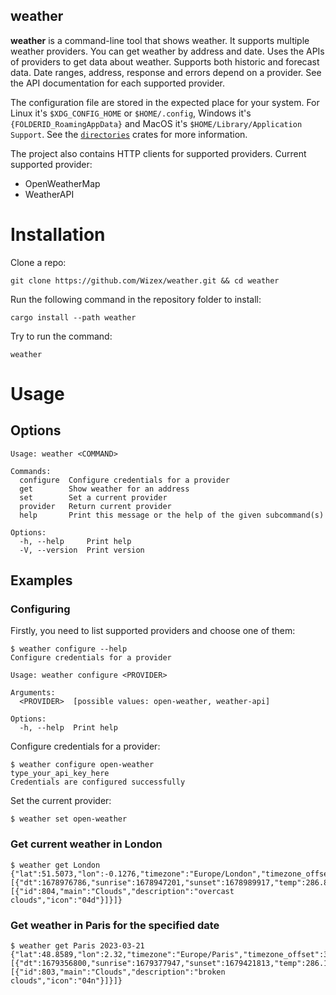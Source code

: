 weather
------------
**weather** is a command-line tool that shows weather.
It supports multiple weather providers. You can get weather by address and date.
Uses the APIs of providers to get data about weather. Supports both historic and forecast data.
Date ranges, address, response and errors depend on a provider. See the API documentation for each supported provider.

The configuration file are stored in the expected place for your system. For Linux it's `$XDG_CONFIG_HOME` or `$HOME/.config`,
Windows it's `{FOLDERID_RoamingAppData}` and MacOS it's `$HOME/Library/Application Support`. See the [`directories`] crates for more information.

The project also contains HTTP clients for supported providers.
Current supported provider:
- OpenWeatherMap
- WeatherAPI

# Installation
Clone a repo:
```shell
git clone https://github.com/Wizex/weather.git && cd weather  
```
Run the following command in the repository folder to install:
```shell
cargo install --path weather
```
Try to run the command:
```shell
weather
```

# Usage
## Options
```shell
Usage: weather <COMMAND>

Commands:
  configure  Configure credentials for a provider
  get        Show weather for an address
  set        Set a current provider
  provider   Return current provider
  help       Print this message or the help of the given subcommand(s)

Options:
  -h, --help     Print help
  -V, --version  Print version
```
## Examples
### Configuring
Firstly, you need to list supported providers and choose one of them:
```shell
$ weather configure --help
Configure credentials for a provider

Usage: weather configure <PROVIDER>

Arguments:
  <PROVIDER>  [possible values: open-weather, weather-api]

Options:
  -h, --help  Print help
```
Configure credentials for a provider:
```shell
$ weather configure open-weather
type_your_api_key_here
Credentials are configured successfully
```
Set the current provider:
```shell
$ weather set open-weather
```
### Get current weather in London
```shell
$ weather get London
{"lat":51.5073,"lon":-0.1276,"timezone":"Europe/London","timezone_offset":0,"data":[{"dt":1678976786,"sunrise":1678947201,"sunset":1678989917,"temp":286.81,"feels_like":286.06,"pressure":1002,"humidity":70,"dew_point":281.45,"uvi":1.06,"clouds":100,"visibility":10000,"wind_speed":6.17,"wind_deg":190,"weather":[{"id":804,"main":"Clouds","description":"overcast clouds","icon":"04d"}]}]}
```
### Get weather in Paris for the specified date
```shell
$ weather get Paris 2023-03-21
{"lat":48.8589,"lon":2.32,"timezone":"Europe/Paris","timezone_offset":3600,"data":[{"dt":1679356800,"sunrise":1679377947,"sunset":1679421813,"temp":286.13,"feels_like":285.31,"pressure":1020,"humidity":70,"dew_point":280.79,"uvi":3.53,"clouds":82,"visibility":10000,"wind_speed":1.46,"wind_deg":151,"wind_gust":1.5,"weather":[{"id":803,"main":"Clouds","description":"broken clouds","icon":"04n"}]}]}
```

[`directories`]: https://crates.io/crates/directories
